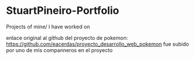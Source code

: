 # StuartPineiro-Portfolio
Projects of mine/ I have worked on 

enlace original al github del proyecto de pokemon:
https://github.com/eacerdas/proyecto_desarrollo_web_pokemon
fue subido por uno de mis companneros en el proyecto
